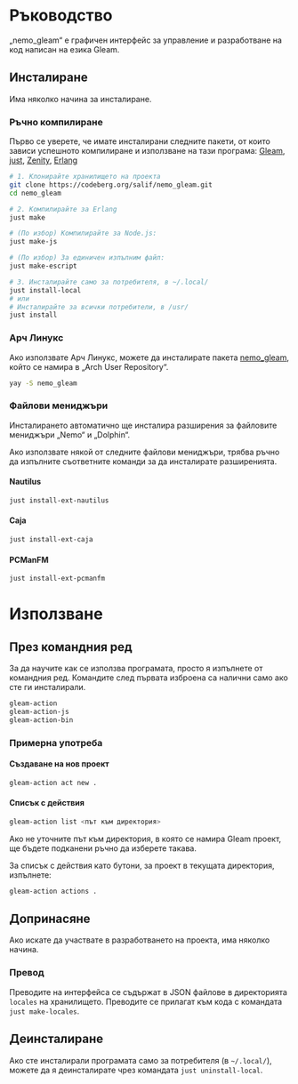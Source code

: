 # Ръководство

„nemo_gleam“ е графичен интерфейс за управление и разработване на код написан на езика Gleam.

## Инсталиране

Има няколко начина за инсталиране.

### Ръчно компилиране

Първо се уверете, че имате инсталирани следните пакети, от които
зависи успешното компилиране и използване на тази програма:
[Gleam](https://gleam.run), [just](https://just.systems/),
[Zenity](https://gitlab.gnome.org/GNOME/zenity), [Erlang](https://www.erlang.org/)

```sh
# 1. Клонирайте хранилището на проекта
git clone https://codeberg.org/salif/nemo_gleam.git
cd nemo_gleam

# 2. Компилирайте за Erlang
just make

# (По избор) Компилирайте за Node.js:
just make-js

# (По избор) За единичен изпълним файл:
just make-escript

# 3. Инсталирайте само за потребителя, в ~/.local/
just install-local
# или
# Инсталирайте за всички потребители, в /usr/
just install
```

### Арч Линукс

Ако използвате Арч Линукс, можете да инсталирате пакета
[nemo_gleam](https://aur.archlinux.org/packages/nemo_gleam), който се намира в
„Arch User Repository“.

```sh
yay -S nemo_gleam
```

### Файлови мениджъри

Инсталирането автоматично ще инсталира разширения за файловите мениджъри „Nemo“ и „Dolphin“.

Ако използвате някой от следните файлови мениджъри, трябва ръчно да изпълните съответните
команди за да инсталирате разширенията.

#### Nautilus

```sh
just install-ext-nautilus
```

#### Caja

```sh
just install-ext-caja
```

#### PCManFM

```sh
just install-ext-pcmanfm
```

# Използване

## През командния ред

За да научите как се използва програмата, просто я изпълнете от командния ред.
Командите след първата изброена са налични само ако сте ги инсталирали.

```sh
gleam-action
gleam-action-js
gleam-action-bin
```

### Примерна употреба

#### Създаване на нов проект

```sh
gleam-action act new .
```

#### Списък с действия

```sh
gleam-action list <път към директория>
```

Ако не уточните път към директория, в която се намира Gleam проект, ще бъдете
подканени ръчно да изберете такава.

За списък с действия като бутони, за проект в текущата директория, изпълнете:

```sh
gleam-action actions .
```

## Допринасяне

Ако искате да участвате в разработването на проекта, има няколко начина.

### Превод

Преводите на интерфейса се съдържат в JSON файлове в директорията `locales` на хранилището.
Преводите се прилагат към кода с командата `just make-locales`.

## Деинсталиране

Ако сте инсталирали програмата само за потребителя (в `~/.local/`),
можете да я деинсталирате чрез командата `just uninstall-local`.
